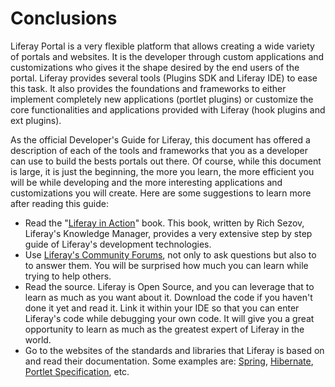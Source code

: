 
# Conclusions 

Liferay Portal is a very flexible platform that allows creating a wide variety
of portals and websites. It is the developer through custom applications and
customizations who gives it the shape desired by the end users of the portal.
Liferay provides several tools (Plugins SDK and Liferay IDE) to ease this task.
It also provides the foundations and frameworks to either implement completely
new applications (portlet plugins) or customize the core functionalities and
applications provided with Liferay (hook plugins and ext plugins).

As the official Developer's Guide for Liferay, this document has offered a
description of each of the tools and frameworks that you as a developer can use
to build the bests portals out there. Of course, while this document is large,
it is just the beginning, the more you learn, the more efficient you will be
while developing and the more interesting applications and customizations you
will create. Here are some suggestions to learn more after reading this guide:

- Read the "[Liferay in
  Action](http://affiliate.manning.com/idevaffiliate.php?id=1133&url=7&tid1=liferaywebsite)"
  book. This book, written by Rich Sezov, Liferay's Knowledge Manager, provides
  a very extensive step by step guide of Liferay's development technologies.
- Use [Liferay's Community Forums](http://forum.liferay.com/), not only to ask
  questions but also to to answer them. You will be surprised how much you can
  learn while trying to help others.
- Read the source. Liferay is Open Source, and you can leverage that to learn as
  much as you want about it. Download the code if you haven't done it yet and read
  it. Link it within your IDE so that you can enter Liferay's code while debugging
  your own code. It will give you a great opportunity to learn as much as the
  greatest expert of Liferay in the world.
- Go to the websites of the standards and libraries that Liferay is based on and
  read their documentation. Some examples are:
  [Spring](http://www.springsource.org/), [Hibernate](http://www.hibernate.org/),
  [Portlet Specification](http://jcp.org/en/jsr/detail?id=286), etc.


